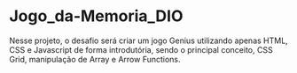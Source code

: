 # Jogo_da-Memoria_DIO

Nesse projeto, o desafio será criar um jogo Genius utilizando apenas HTML, CSS e Javascript de forma introdutória, 
sendo o principal conceito, CSS Grid, manipulação de Array e Arrow Functions.
